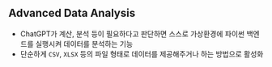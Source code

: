 ## Advanced Data Analysis

- ChatGPT가 계산, 분석 등이 필요하다고 판단하면 스스로 가상환경에 파이썬 백엔드를 실행시켜 데이터를 분석하는 기능
- 단순하게 `CSV`, `XLSX` 등의 파일 형태로 데이터를 제공해주거나 하는 방법으로 활성화